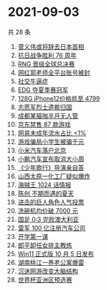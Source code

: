 # 2021-09-03

共 28 条

<!-- BEGIN -->
<!-- 最后更新时间 Fri Sep 03 2021 20:20:14 GMT+0800 (China Standard Time) -->

1. [菅义伟或将辞去日本首相](https://www.zhihu.com/search?q=菅义伟)
1. [抗日战争胜利 76 周年](https://www.zhihu.com/search?q=抗日战争胜利)
1. [RNG 晋级全球总决赛](https://www.zhihu.com/search?q=RNG)
1. [网红郭老师全平台账号被封](https://www.zhihu.com/search?q=郭老师)
1. [社交牛逼症](https://www.zhihu.com/search?q=社交牛逼症)
1. [EDG 夺夏季赛冠军](https://www.zhihu.com/search?q=EDG)
1. [128G iPhone12价格低至 4799](https://www.zhihu.com/search?q=iPhone12)
1. [志愿军烈士遗骸归国](https://www.zhihu.com/search?q=志愿军)
1. [成都某猫咖半月无人管](https://www.zhihu.com/search?q=成都猫咖)
1. [京东禁售 87 款游戏](https://www.zhihu.com/search?q=禁售游戏)
1. [网易未成年流水占比 <1%](https://www.zhihu.com/search?q=网易游戏)
1. [游戏骗局小学生被骗千元](https://www.zhihu.com/search?q=游戏骗局)
1. [小米汽车落户北京](https://www.zhihu.com/search?q=小米汽车总部)
1. [小鹏汽车宣布取消大小周](https://www.zhihu.com/search?q=小鹏汽车)
1. [《少年歌行》导演亲自答](https://www.zhihu.com/search?q=少年歌行)
1. [山西太原一化工厂疑似爆炸](https://www.zhihu.com/search?q=太原化工厂)
1. [海贼王 1024 话情报](https://www.zhihu.com/search?q=海贼王)
1. [陈创 不期而遇的夏天](https://www.zhihu.com/search?q=不期而遇的夏天)
1. [进击的巨人角色人气投票](https://www.zhihu.com/search?q=进击的巨人)
1. [洗碗机均价破 7000 元](https://www.zhihu.com/search?q=洗碗机)
1. [国足 0:3 完败澳大利亚](https://www.zhihu.com/search?q=中国男足)
1. [雷军 100 亿注册汽车公司](https://www.zhihu.com/search?q=小米汽车)
1. [开学第一课](https://www.zhihu.com/search?q=开学第一课)
1. [郎平卸任女排主教练](https://www.zhihu.com/search?q=郎平)
1. [Win11 正式版 10 月 5 日发布](https://www.zhihu.com/search?q=Windows11)
1. [湖南桃江一养老公寓爆雷](https://www.zhihu.com/search?q=湖南桃江)
1. [沉迷网游改变大脑结构](https://www.zhihu.com/search?q=大脑结构)
1. [世界杯亚洲区预选赛](https://www.zhihu.com/search?q=世界杯)

<!-- END -->
